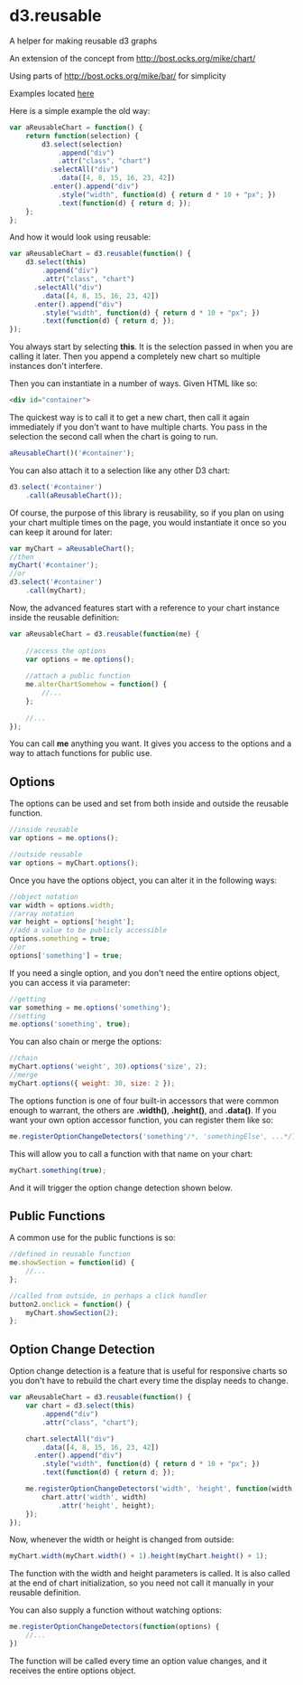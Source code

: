 # d3.reusable

A helper for making reusable d3 graphs

An extension of the concept from http://bost.ocks.org/mike/chart/

Using parts of http://bost.ocks.org/mike/bar/ for simplicity

Examples located [here](https://github.com/kellyselden/d3.reusable.examples)

Here is a simple example the old way:

```js
var aReusableChart = function() {
	return function(selection) {
		d3.select(selection)
			.append("div")
			.attr("class", "chart")
		  .selectAll("div")
			.data([4, 8, 15, 16, 23, 42])
		  .enter().append("div")
			.style("width", function(d) { return d * 10 + "px"; })
			.text(function(d) { return d; });
	};
};
```

And how it would look using reusable:

```js
var aReusableChart = d3.reusable(function() {
    d3.select(this)
		.append("div")
		.attr("class", "chart")
	  .selectAll("div")
		.data([4, 8, 15, 16, 23, 42])
	  .enter().append("div")
		.style("width", function(d) { return d * 10 + "px"; })
		.text(function(d) { return d; });
});
```

You always start by selecting **this**. It is the selection passed in when you are calling it later. Then you append a completely new chart so multiple instances don't interfere.

Then you can instantiate in a number of ways. Given HTML like so:

```html
<div id="container">
```

The quickest way is to call it to get a new chart, then call it again immediately if you don't want to have multiple charts. You pass in the selection the second call when the chart is going to run.

```js
aReusableChart()('#container');
```

You can also attach it to a selection like any other D3 chart:

```js
d3.select('#container')
	.call(aReusableChart());
```

Of course, the purpose of this library is reusability, so if you plan on using your chart multiple times on the page, you would instantiate it once so you can keep it around for later:

```js
var myChart = aReusableChart();
//then
myChart('#container');
//or
d3.select('#container')
	.call(myChart);
```

Now, the advanced features start with a reference to your chart instance inside the reusable definition:

```js
var aReusableChart = d3.reusable(function(me) {
	
	//access the options
	var options = me.options();
	
	//attach a public function
	me.alterChartSomehow = function() {
		//...
	};
	
	//...
});
```

You can call **me** anything you want. It gives you access to the options and a way to attach functions for public use.

## Options

The options can be used and set from both inside and outside the reusable function.

```js
//inside reusable
var options = me.options();

//outside reusable
var options = myChart.options();
```

Once you have the options object, you can alter it in the following ways:

```js
//object notation
var width = options.width;
//array notation
var height = options['height'];
//add a value to be publicly accessible
options.something = true;
//or
options['something'] = true;
```

If you need a single option, and you don't need the entire options object, you can access it via parameter:

```js
//getting
var something = me.options('something');
//setting
me.options('something', true);
```

You can also chain or merge the options:

```js
//chain
myChart.options('weight', 30).options('size', 2);
//merge
myChart.options({ weight: 30, size: 2 });
```

The options function is one of four built-in accessors that were common enough to warrant, the others are **.width()**, **.height()**, and **.data()**. If you want your own option accessor function, you can register them like so:

```js
me.registerOptionChangeDetectors('something'/*, 'somethingElse', ...*/);
```

This will allow you to call a function with that name on your chart:

```js
myChart.something(true);
```

And it will trigger the option change detection shown below.

## Public Functions

A common use for the public functions is so:

```js
//defined in reusable function
me.showSection = function(id) {
	//...
};

//called from outside, in perhaps a click handler
button2.onclick = function() {
	myChart.showSection(2);
};
```

## Option Change Detection

Option change detection is a feature that is useful for responsive charts so you don't have to rebuild the chart every time the display needs to change.

```js
var aReusableChart = d3.reusable(function() {
    var chart = d3.select(this)
		.append("div")
		.attr("class", "chart");

	chart.selectAll("div")
		.data([4, 8, 15, 16, 23, 42])
	  .enter().append("div")
		.style("width", function(d) { return d * 10 + "px"; })
		.text(function(d) { return d; });

	me.registerOptionChangeDetectors('width', 'height', function(width, height) {
		chart.attr('width', width)
			.attr('height', height);
	});
});
```

Now, whenever the width or height is changed from outside:

```js
myChart.width(myChart.width() + 1).height(myChart.height() + 1);
```

The function with the width and height parameters is called. It is also called at the end of chart initialization, so you need not call it manually in your reusable definition.

You can also supply a function without watching options:

```js
me.registerOptionChangeDetectors(function(options) {
	//...
})
```

The function will be called every time an option value changes, and it receives the entire options object.
